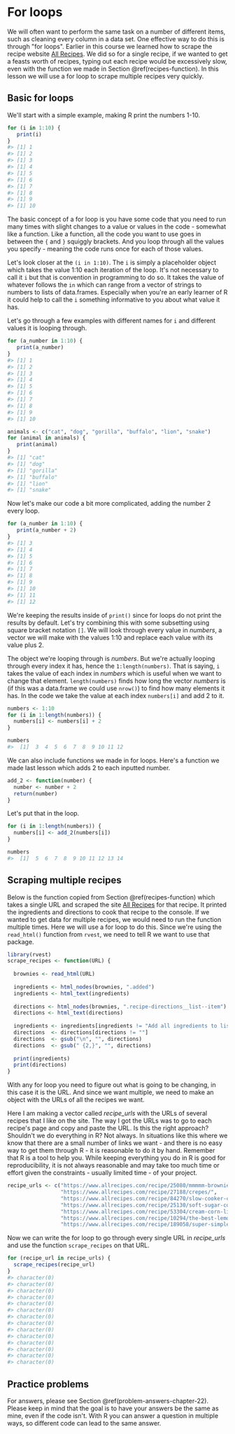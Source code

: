 # For loops

We will often want to perform the same task on a number of different items, such as cleaning every column in a data set. One effective way to do this is through "for loops". Earlier in this course we learned how to scrape the recipe website [All Recipes](https://www.allrecipes.com/). We did so for a single recipe, if we wanted to get a feasts worth of recipes, typing out each recipe would be excessively slow, even with the function we made in Section \@ref(recipes-function). In this lesson we will use a for loop to scrape multiple recipes very quickly. 

## Basic for loops

We'll start with a simple example, making R print the numbers 1-10. 


```r
for (i in 1:10) {
   print(i)
}
#> [1] 1
#> [1] 2
#> [1] 3
#> [1] 4
#> [1] 5
#> [1] 6
#> [1] 7
#> [1] 8
#> [1] 9
#> [1] 10
```

The basic concept of a for loop is you have some code that you need to run many times with slight changes to a value or values in the code - somewhat like a function. Like a function, all the code you want to use goes in between the `{` and `}` squiggly brackets. And you loop through all the values you specify - meaning the code runs once for each of those values.  

Let's look closer at the `(i in 1:10)`. The `i` is simply a placeholder object which takes the value 1:10 each iteration of the loop. It's not necessary to call it `i` but that is convention in programming to do so. It takes the value of whatever follows the `in` which can range from a vector of strings to numbers to lists of data.frames. Especially when you're an early learner of R it could help to call the `i` something informative to you about what value it has. 

Let's go through a few examples with different names for `i` and different values it is looping through. 


```r
for (a_number in 1:10) {
   print(a_number)
}
#> [1] 1
#> [1] 2
#> [1] 3
#> [1] 4
#> [1] 5
#> [1] 6
#> [1] 7
#> [1] 8
#> [1] 9
#> [1] 10
```



```r
animals <- c("cat", "dog", "gorilla", "buffalo", "lion", "snake")
for (animal in animals) {
   print(animal)
}
#> [1] "cat"
#> [1] "dog"
#> [1] "gorilla"
#> [1] "buffalo"
#> [1] "lion"
#> [1] "snake"
```

Now let's make our code a bit more complicated, adding the number 2 every loop. 


```r
for (a_number in 1:10) {
   print(a_number + 2)
}
#> [1] 3
#> [1] 4
#> [1] 5
#> [1] 6
#> [1] 7
#> [1] 8
#> [1] 9
#> [1] 10
#> [1] 11
#> [1] 12
```

We're keeping the results inside of `print()` since for loops do not print the results by default. Let's try combining this with some subsetting using square bracket notation `[]`. We will look through every value in *numbers*, a vector we will make with the values 1:10 and replace each value with its value plus 2.

The object we're looping through is *numbers*. But we're actually looping through every index it has, hence the `1:length(numbers)`. That is saying, `i` takes the value of each index in *numbers* which is useful when we want to change that element. `length(numbers)` finds how long the vector *numbers* is (if this was a data.frame we could use `nrow()`) to find how many elements it has. In the code we take the value at each index `numbers[i]` and add 2 to it. 


```r
numbers <- 1:10
for (i in 1:length(numbers)) {
  numbers[i] <- numbers[i] + 2
}
```


```r
numbers
#>  [1]  3  4  5  6  7  8  9 10 11 12
```

We can also include functions we made in for loops. Here's a function we made last lesson which adds 2 to each inputted number. 


```r
add_2 <- function(number) {
  number <- number + 2
  return(number)
}
```

Let's put that in the loop. 


```r
for (i in 1:length(numbers)) {
  numbers[i] <- add_2(numbers[i])
}
```


```r
numbers
#>  [1]  5  6  7  8  9 10 11 12 13 14
```

## Scraping multiple recipes

Below is the function copied from Section \@ref(recipes-function) which takes a single URL and scraped the site [All Recipes](https://www.allrecipes.com/) for that recipe. It printed the ingredients and directions to cook that recipe to the console. If we wanted to get data for multiple recipes, we would need to run the function multiple times. Here we will use a for loop to do this. Since we're using the `read_html()` function from `rvest`, we need to tell R we want to use that package.


```r
library(rvest)
scrape_recipes <- function(URL) {
  
  brownies <- read_html(URL)
  
  ingredients <- html_nodes(brownies, ".added")
  ingredients <- html_text(ingredients)
  
  directions <- html_nodes(brownies, ".recipe-directions__list--item")
  directions <- html_text(directions)
  
  ingredients <- ingredients[ingredients != "Add all ingredients to list"]
  directions  <- directions[directions != ""]
  directions  <- gsub("\n", "", directions)
  directions  <- gsub(" {2,}", "", directions)
  
  print(ingredients)
  print(directions)
}
```

With any for loop you need to figure out what is going to be changing, in this case it is the URL. And since we want multiple, we need to make an object with the URLs of all the recipes we want.

Here I am making a vector called *recipe_urls* with the URLs of several recipes that I like on the site. The way I got the URLs was to go to each recipe's page and copy and paste the URL. Is this the right approach? Shouldn't we do everything in R? Not always. In situations like this where we know that there are a small number of links we want - and there is no easy way to get them through R - it is reasonable to do it by hand. Remember that R is a tool to help you. While keeping everything you do in R is good for reproducibility, it is not always reasonable and may take too much time or effort given the constraints - usually limited time - of your project. 


```r
recipe_urls <- c("https://www.allrecipes.com/recipe/25080/mmmmm-brownies/",
                 "https://www.allrecipes.com/recipe/27188/crepes/",
                 "https://www.allrecipes.com/recipe/84270/slow-cooker-corned-beef-and-cabbage/",
                 "https://www.allrecipes.com/recipe/25130/soft-sugar-cookies-v/",
                 "https://www.allrecipes.com/recipe/53304/cream-corn-like-no-other/",
                 "https://www.allrecipes.com/recipe/10294/the-best-lemon-bars/",
                 "https://www.allrecipes.com/recipe/189058/super-simple-salmon/")
```


Now we can write the for loop to go through every single URL in *recipe_urls* and use the function `scrape_recipes` on that URL.


```r
for (recipe_url in recipe_urls) {
  scrape_recipes(recipe_url)
}
#> character(0)
#> character(0)
#> character(0)
#> character(0)
#> character(0)
#> character(0)
#> character(0)
#> character(0)
#> character(0)
#> character(0)
#> character(0)
#> character(0)
#> character(0)
#> character(0)
```


## Practice problems

For answers, please see Section \@ref(problem-answers-chapter-22). Please keep in mind that the goal is to have your answers be the same as mine, even if the code isn't. With R you can answer a question in multiple ways, so different code can lead to the same answer.
